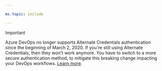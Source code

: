 ```yaml
--- 

ms.topic: include 

--- 
```


>[!IMPORTANT] 
> Azure DevOps no longer supports Alternate Credentials authentication since the beginning of March 2, 2020. If you're still using Alternate Credentials, then they won't work anymore. You have to switch to a more secure authentication method, to mitigate this breaking change impacting your DevOps workflows. [Learn more](https://devblogs.microsoft.com/devops/azure-devops-will-no-longer-support-alternate-credentials-authentication/).
                                                                                        